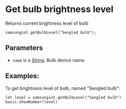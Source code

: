 # Get bulb brightness level

Returns current brightness level of bulb

```sig
samsungiot.getBulbLevel("Sengled bulb");
```

## Parameters

* `name` is a [String](/types/string). Bulb device name.

## Examples:

To get brightness level of bulb, named "Sengled bulb":

```blocks
let level = samsungiot.getBulbLevel("Sengled bulb")
basic.showNumber(level)
```
